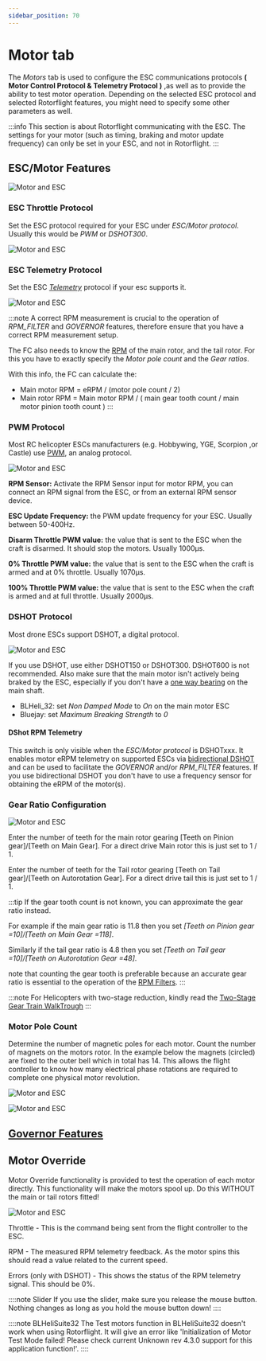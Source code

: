 ```yaml
---
sidebar_position: 70
---
```


# Motor tab

The *Motors* tab is used to configure the ESC communications protocols **( Motor Control Protocol & Telemetry Protocol )** ,as well as to provide the ability to test motor operation. Depending on the selected ESC protocol and selected Rotorflight features, you might need to specify some other parameters as well.

:::info
This section is about Rotorflight communicating with the ESC. The settings for your motor (such as timing, braking and motor update frequency) can only be set in your ESC, and not in Rotorflight.
:::

## ESC/Motor Features

![Motor and ESC](./img/motor-main.png)

### ESC Throttle Protocol

Set the ESC protocol required for your ESC under *ESC/Motor protocol*. Usually this would be *PWM* or *DSHOT300*.

![Motor and ESC](./img/motor-protocol.png)

### ESC Telemetry Protocol

Set the ESC [*Telemetry*](ESC-Telemetry.md) protocol if your esc supports it.

![Motor and ESC](./img/motor-telem.png)

:::note
A correct RPM measurement is crucial to the operation of *RPM_FILTER* and *GOVERNOR* features, therefore ensure that you have a correct RPM measurement setup. 

The FC also needs to know the [RPM](Rpm-Measurement.md) of the main rotor, and the tail rotor. For this you have to exactly specify the *Motor pole count* and the *Gear ratios*.

With this info, the FC can calculate the:

- Main motor RPM = eRPM / (motor pole count / 2)
- Main rotor RPM = Main motor RPM / ( main gear tooth count / main motor pinion tooth count )
:::

### PWM Protocol
Most RC helicopter ESCs manufacturers (e.g. Hobbywing, YGE, Scorpion ,or Castle) use [PWM](https://en.wikipedia.org/wiki/Servo_control), an analog protocol.

![Motor and ESC](./img/motor-pwm.png)

**RPM Sensor:** Activate the RPM Sensor input for motor RPM, you can connect an RPM signal from the ESC, or from an external RPM sensor device.

**ESC Update Frequency:** the PWM update frequency for your ESC. Usually between 50-400Hz.

**Disarm Throttle PWM value:** the value that is sent to the ESC when the craft is disarmed. It should stop the motors. Usually 1000µs.

**0% Throttle PWM value:** the value that is sent to the ESC when the craft is armed and at 0% throttle. Usually 1070µs.

**100% Throttle PWM value:** the value that is sent to the ESC when the craft is armed and at full throttle. Usually 2000µs.

### DSHOT Protocol
Most drone ESCs support DSHOT, a digital protocol.

![Motor and ESC](./img/motor-dshot.png)

If you use DSHOT, use either DSHOT150 or DSHOT300. DSHOT600 is not recommended. Also make sure that the main motor isn't actively being braked by the ESC, especially if you don't have a [one way bearing](https://youtu.be/ahWzhT5Bn28) on the main shaft.
- BLHeli_32: set *Non Damped Mode* to *On* on the main motor ESC
- Bluejay: set *Maximum Breaking Strength* to *0*

#### DShot RPM Telemetry 
This switch is only visible when the *ESC/Motor protocol* is DSHOTxxx. It enables motor eRPM telemetry on supported ESCs via [bidirectional DSHOT](Rpm-Measurement.md#bidirectional-dshot) and can be used to facilitate the *GOVERNOR* and/or *RPM_FILTER* features. If you use bidirectional DSHOT you don't have to use a frequency sensor for obtaining the eRPM of the motor(s).

### Gear Ratio Configuration

![Motor and ESC](./img/motor-gear-ratio.png)

Enter the number of teeth for the main rotor gearing [Teeth on Pinion gear]/[Teeth on Main Gear]. For a direct drive Main rotor this is just set to 1 / 1.

Enter the number of teeth for the Tail rotor gearing [Teeth on Tail gear]/[Teeth on Autorotation Gear]. For a direct drive tail this is just set to 1 / 1.

:::tip
If the gear tooth count is not known, you can approximate the gear ratio instead.

For example if the main gear ratio is 11.8 then you set *[Teeth on Pinion gear =10]/[Teeth on Main Gear =118]*.

Similarly if the tail gear ratio is 4.8 then you set *[Teeth on Tail gear =10]/[Teeth on Autorotation Gear =48]*.

note that counting the gear tooth is preferable because an accurate gear ratio is essential to the operation of the [RPM Filters](./RPM-Filters).
:::

:::note
For Helicopters with two-stage reduction, kindly read the [Two-Stage Gear Train WalkTrough](../Tutorial-Walkthroughs/Two-Stage-Gear-Train-Ratios.md)
:::

### Motor Pole Count
Determine the number of magnetic poles for each motor. Count the number of magnets on the motors rotor. In the example below the magnets (circled) are fixed to the outer bell which in total has 14. This allows the flight controller to know how many electrical phase rotations are required to complete one physical motor revolution.

![Motor and ESC](./img/motor-pole-count-1.png)

![Motor and ESC](./img/motor-pole-count-2.png)

## [Governor Features](./Governor#governor-mode)

## Motor Override
Motor Override functionality is provided to test the operation of each motor directly. This functionality will make the motors spool up. Do this WITHOUT the main or tail rotors fitted!

![Motor and ESC](./img/motor-6.png)

Throttle - This is the command being sent from the flight controller to the ESC.

RPM - The measured RPM telemetry feedback. As the motor spins this should read a value related to the current speed.

Errors (only with DSHOT) - This shows the status of the RPM telemetry signal. This should be 0%.

::::note Slider
If you use the slider, make sure you release the mouse button. Nothing changes as long as you hold the mouse button down!
::::

::::note BLHeliSuite32
The Test motors function in BLHeliSuite32 doesn't work when using Rotorflight. It will give an error like 'Initialization of Motor Test Mode failed! Please check current Unknown rev 4.3.0 support for this application function!'.
::::
